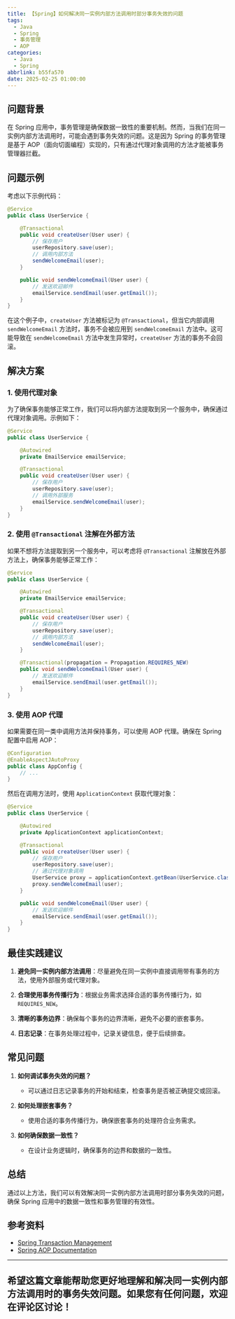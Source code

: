 ```yaml
---
title: 【Spring】如何解决同一实例内部方法调用时部分事务失效的问题
tags:
  - Java
  - Spring
  - 事务管理
  - AOP
categories:
  - Java
  - Spring
abbrlink: b55fa570
date: 2025-02-25 01:00:00
---
```


## 问题背景

在 Spring 应用中，事务管理是确保数据一致性的重要机制。然而，当我们在同一实例内部方法调用时，可能会遇到事务失效的问题。这是因为 Spring 的事务管理是基于 AOP（面向切面编程）实现的，只有通过代理对象调用的方法才能被事务管理器拦截。

## 问题示例

考虑以下示例代码：

```java
@Service
public class UserService {

    @Transactional
    public void createUser(User user) {
        // 保存用户
        userRepository.save(user);
        // 调用内部方法
        sendWelcomeEmail(user);
    }

    public void sendWelcomeEmail(User user) {
        // 发送欢迎邮件
        emailService.sendEmail(user.getEmail());
    }
}
```

在这个例子中，`createUser` 方法被标记为 `@Transactional`，但当它内部调用 `sendWelcomeEmail` 方法时，事务不会被应用到 `sendWelcomeEmail` 方法中。这可能导致在 `sendWelcomeEmail` 方法中发生异常时，`createUser` 方法的事务不会回滚。

## 解决方案

### 1. 使用代理对象

为了确保事务能够正常工作，我们可以将内部方法提取到另一个服务中，确保通过代理对象调用。示例如下：

```java
@Service
public class UserService {

    @Autowired
    private EmailService emailService;

    @Transactional
    public void createUser(User user) {
        // 保存用户
        userRepository.save(user);
        // 调用外部服务
        emailService.sendWelcomeEmail(user);
    }
}
```

### 2. 使用 `@Transactional` 注解在外部方法

如果不想将方法提取到另一个服务中，可以考虑将 `@Transactional` 注解放在外部方法上，确保事务能够正常工作：

```java
@Service
public class UserService {

    @Autowired
    private EmailService emailService;

    @Transactional
    public void createUser(User user) {
        // 保存用户
        userRepository.save(user);
        // 调用内部方法
        sendWelcomeEmail(user);
    }

    @Transactional(propagation = Propagation.REQUIRES_NEW)
    public void sendWelcomeEmail(User user) {
        // 发送欢迎邮件
        emailService.sendEmail(user.getEmail());
    }
}
```

### 3. 使用 AOP 代理

如果需要在同一类中调用方法并保持事务，可以使用 AOP 代理。确保在 Spring 配置中启用 AOP：

```java
@Configuration
@EnableAspectJAutoProxy
public class AppConfig {
    // ...
}
```

然后在调用方法时，使用 `ApplicationContext` 获取代理对象：

```java
@Service
public class UserService {

    @Autowired
    private ApplicationContext applicationContext;

    @Transactional
    public void createUser(User user) {
        // 保存用户
        userRepository.save(user);
        // 通过代理对象调用
        UserService proxy = applicationContext.getBean(UserService.class);
        proxy.sendWelcomeEmail(user);
    }

    public void sendWelcomeEmail(User user) {
        // 发送欢迎邮件
        emailService.sendEmail(user.getEmail());
    }
}
```

## 最佳实践建议

1. **避免同一实例内部方法调用**：尽量避免在同一实例中直接调用带有事务的方法，使用外部服务或代理对象。

2. **合理使用事务传播行为**：根据业务需求选择合适的事务传播行为，如 `REQUIRES_NEW`。

3. **清晰的事务边界**：确保每个事务的边界清晰，避免不必要的嵌套事务。

4. **日志记录**：在事务处理过程中，记录关键信息，便于后续排查。

## 常见问题

1. **如何调试事务失效的问题？**
   - 可以通过日志记录事务的开始和结束，检查事务是否被正确提交或回滚。

2. **如何处理嵌套事务？**
   - 使用合适的事务传播行为，确保嵌套事务的处理符合业务需求。

3. **如何确保数据一致性？**
   - 在设计业务逻辑时，确保事务的边界和数据的一致性。

## 总结

通过以上方法，我们可以有效解决同一实例内部方法调用时部分事务失效的问题，确保 Spring 应用中的数据一致性和事务管理的有效性。

## 参考资料

- [Spring Transaction Management](https://docs.spring.io/spring-framework/docs/current/reference/html/data-access.html#transaction)
- [Spring AOP Documentation](https://docs.spring.io/spring-framework/docs/current/reference/html/core.html#aop)

---

希望这篇文章能帮助您更好地理解和解决同一实例内部方法调用时的事务失效问题。如果您有任何问题，欢迎在评论区讨论！
--- 
 